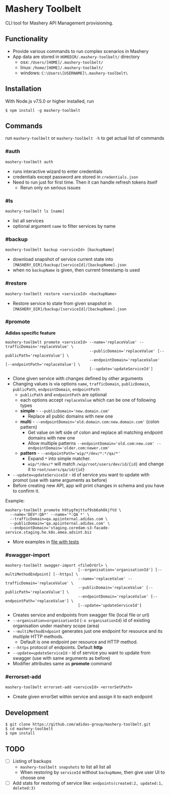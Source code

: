 # Mashery Toolbelt

CLI tool for Mashery API Management provisioning.



## Functionality

- Provide various commands to run complex scenarios in Mashery
- App data are stored in `HOMEDIR/.mashery-toolbelt/` directory
  - osx: `/Users/[HOME]/.mashery-toolbelt/`
  - linux: `/home/[HOME]/.mashery-toolbelt/`
  - windows: `C:\Users\[USERNAME]\.mashery-toolbelt\`



## Installation

With Node.js v7.5.0 or higher installed, run

```
$ npm install -g mashery-toolbelt
```



## Commands

run `mashery-toolbelt` or `mashery-toolbelt -h` to get actual list of commands


### #auth

```
mashery-toolbelt auth
```

- runs interactive wizard to enter credentials
- credentials except password are stored in `credentials.json`
- Need to run just for first time. Then it can handle refresh tokens itself
  - Rerun only on serious issues


### #ls

```
mashery-toolbelt ls [name]
```

- list all services
- optional argument `name` to filter services by name


### #backup

```
mashery-toolbelt backup <serviceId> [backupName]
```

- download snapshot of service current state into `[MASHERY_DIR]/backup/[serviceId]/[backupName].json`
- when no `backupName` is given, then current timestamp is used


### #restore

```
mashery-toolbelt restore <serviceId> <backupName>
```

- Restore service to state from given snapshot in `[MASHERY_DIR]/backup/[serviceId]/[backupName].json`


### #promote

**Adidas specific feature**


```
mashery-toolbelt promote <serviceId> --name='replaceValue' --trafficDomain='replaceValue' \
                                     --publicDomain='replaceValue' [--publicPath='replaceValue'] \
                                     --endpointDomain='replaceValue' [--endpointPath='replaceValue'] \
                                     [--update='updateServiceId']
```

- Clone given service with changes defined by other arguments
- Changing values is via options `name`, `trafficDomain`, `publicDomain`, `publicPath`, `endpointDomain`, `endpointPath`
  - `publicPath` and `endpointPath` are optional
  - each options accept `replaceValue` which can be one of following types
  - **simple** - `--publicDomain='new.domain.com'`
    - Replace all public domains with new one
  - **multi** - `--endpointDomain='old.domain.com:new.domain.com'` (colon pattern)
    - Get value on left side of colon and replace all matching endpoint domains with new one
    - Allow multiple patterns `--endpointDomain='old.com:new.com' --endpointDomain='older.com:newer.com'`
  - **pattern** - `--endpointPath='wip/*/dev/*:*/qa/*'`
    - Expand `*` into simple matcher.
    - `wip/*/dev/*` will match `/wip/root/users/dev/id/{id}` and change it to `root/users/qa/id/{id}`
- `--update=updateServiceId` - id of service you want to update with promot (use with same arguments as before)
- Before creating new API, app will print changes in schema and you have to confirm it.


Example:

```
mashery-toolbelt promote h9tygfmjttuf9sb6ah8kjftd \
  --name='DEV*:QA*' --name='*:QA *' \
  --trafficDomain=qa.apiinternal.adidas.com \
  --publicDomain='qa.apiinternal.adidas.com' \
  --endpointDomain='staging.coredam-s3-facade-service.staging.he.k8s.emea.adsint.biz
```

- More examples in [file with tests](test/workflow/adidas/promoteApi.test.js)

### #swagger-import

```
mashery-toolbelt swagger-import <fileOrUrl> \
                                [--organisation='organisationId'] [--multiMethodEndpoint] [--https] \
                                --name='replaceValue' --trafficDomain='replaceValue' \
                                --publicDomain='replaceValue' [--publicPath='replaceValue'] \
                                --endpointDomain='replaceValue' [--endpointPath='replaceValue'] \
                                [--update='updateServiceId']
```

- Creates service and endpoints from swagger file (local file or url)
- `--organisation=organisationId` (`-o organisationId`) id of existing organisation under mashery scope (area)
- `--multiMethodEndpoint` generates just one endpoint for resource and its multiple HTTP methods.
  - Default is one endpoint per resource and HTTP method.
- `--https` protocol of endpoints. Default **http**
- `--update=updateServiceId` - id of service you want to update from swagger (use with same arguments as before)
- Modifier attributes same as **promote** command



### #errorset-add

```
mashery-toolbelt errorset-add <serviceId> <errorSetPath>
```

- Create given errorSet within service and assign it to each endpoint



## Development

```
$ git clone https://github.com/adidas-group/mashery-toolbelt.git
$ cd mashery-toolbelt
$ npm install
```


## TODO

- [ ] Listing of backups
  - `mashery-toolbelt snapshots` to list all list all
  - When restoring by `serviceId` without `backupName`, then give user UI to choose one
- [ ] Add stats for restoring of service like: `endpoints(created:2, updated:1, deleted:3)`
